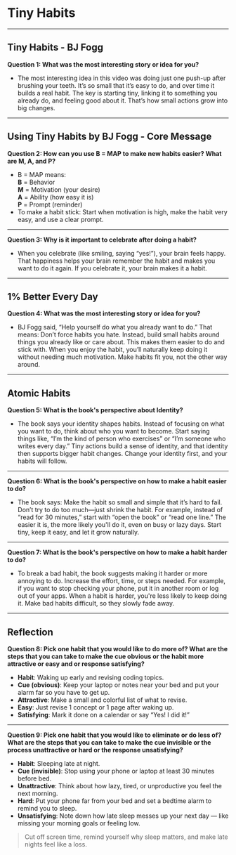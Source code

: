 # Tiny Habits

---

## Tiny Habits - BJ Fogg

**Question 1: What was the most interesting story or idea for you?**

- The most interesting idea in this video was doing just one push-up after brushing your teeth. It’s so small that it’s easy to do, and over time it builds a real habit. The key is starting tiny, linking it to something you already do, and feeling good about it. That’s how small actions grow into big changes.

---

## Using Tiny Habits by BJ Fogg - Core Message

**Question 2: How can you use B = MAP to make new habits easier? What are M, A, and P?**

- B = MAP means:  
  **B** = Behavior  
  **M** = Motivation (your desire)  
  **A** = Ability (how easy it is)  
  **P** = Prompt (reminder)  
- To make a habit stick: Start when motivation is high, make the habit very easy, and use a clear prompt.

---


**Question 3: Why is it important to celebrate after doing a habit?**

- When you celebrate (like smiling, saying “yes!”), your brain feels happy. That happiness helps your brain remember the habit and makes you want to do it again. If you celebrate it, your brain makes it a habit.

---

## 1% Better Every Day

**Question 4: What was the most interesting story or idea for you?**

- BJ Fogg said, “Help yourself do what you already want to do.” That means: Don’t force habits you hate. Instead, build small habits around things you already like or care about. This makes them easier to do and stick with. When you enjoy the habit, you’ll naturally keep doing it without needing much motivation. Make habits fit you, not the other way around.

---

## Atomic Habits

**Question 5: What is the book's perspective about Identity?**

- The book says your identity shapes habits. Instead of focusing on what you want to do, think about who you want to become. Start saying things like, “I’m the kind of person who exercises” or “I’m someone who writes every day.” Tiny actions build a sense of identity, and that identity then supports bigger habit changes. Change your identity first, and your habits will follow.

---


**Question 6: What is the book's perspective on how to make a habit easier to do?**

- The book says: Make the habit so small and simple that it’s hard to fail. Don’t try to do too much—just shrink the habit. For example, instead of “read for 30 minutes,” start with “open the book” or “read one line.” The easier it is, the more likely you'll do it, even on busy or lazy days. Start tiny, keep it easy, and let it grow naturally.

---



**Question 7: What is the book's perspective on how to make a habit harder to do?**

- To break a bad habit, the book suggests making it harder or more annoying to do. Increase the effort, time, or steps needed. For example, if you want to stop checking your phone, put it in another room or log out of your apps. When a habit is harder, you're less likely to keep doing it. Make bad habits difficult, so they slowly fade away.

---

## Reflection

**Question 8: Pick one habit that you would like to do more of? What are the steps that you can take to make the cue obvious or the habit more attractive or easy and or response satisfying?**

- **Habit**: Waking up early and revising coding topics.
- **Cue (obvious)**: Keep your laptop or notes near your bed and put your alarm far so you have to get up.  
- **Attractive**: Make a small and colorful list of what to revise.  
- **Easy**: Just revise 1 concept or 1 page after waking up.  
- **Satisfying**: Mark it done on a calendar or say “Yes! I did it!”

---

**Question 9: Pick one habit that you would like to eliminate or do less of? What are the steps that you can take to make the cue invisible or the process unattractive or hard or the response unsatisfying?**

- **Habit**: Sleeping late at night.
- **Cue (invisible)**: Stop using your phone or laptop at least 30 minutes before bed.  
- **Unattractive**: Think about how lazy, tired, or unproductive you feel the next morning.  
- **Hard**: Put your phone far from your bed and set a bedtime alarm to remind you to sleep.  
- **Unsatisfying**: Note down how late sleep messes up your next day — like missing your morning goals or feeling low.
> Cut off screen time, remind yourself why sleep matters, and make late nights feel like a loss.